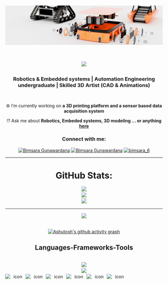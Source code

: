 ![MasterHead](/Banner_updated.jpg)


<h1 align="center">
    <img src="https://readme-typing-svg.herokuapp.com/?font=poppins&size=45&center=true&vCenter=true&color=F77556&width=800&height=70&duration=5000&lines=+Welcome+To+My+Profile+👋;+I'm+Bimsara+Gunawardana;" />
</h1>

<h3 align="center">Robotics & Embedded systems | Automation Engineering undergraduate | Skilled 3D Artist (CAD & Animations)</h3>

<br/>

<div align="center">
 
 ⚙️ I’m currently working on **a 3D printing platform and a sensor based data acquisition system**

 ⁉️ Ask me about **Robotics, Embeded systems, 3D modeling ... or anything [here](https://github.com/bimsara0608/bimsara-portfolio/issues)**


 </div>
 
<h3 align="center">Connect with me:</h3>
<p align="center">
<a href="https://www.linkedin.com/in/bimsara-gunawardana-b25715232/overlay/about-this-profile/?lipi=urn%3Ali%3Apage%3Ad_flagship3_profile_view_base%3BF4DL2jB7Ri6EPeOyQ8oZzQ%3D%3D" target="blank"><img align="center" src="https://raw.githubusercontent.com/rahuldkjain/github-profile-readme-generator/master/src/images/icons/Social/linked-in-alt.svg" alt="Bimsara Gunawardana" height="30" width="40" /></a>
<a href="https://web.facebook.com/bimsara.shemal" target="blank"><img align="center" src="https://raw.githubusercontent.com/rahuldkjain/github-profile-readme-generator/master/src/images/icons/Social/facebook.svg" alt="Bimsara Gunawardana" height="30" width="40" /></a>
<a href="https://www.instagram.com/bimsara_6/profilecard/?igsh=cnRvbHloN2ZmMzJq" target="blank"><img align="center" src="https://raw.githubusercontent.com/rahuldkjain/github-profile-readme-generator/master/src/images/icons/Social/instagram.svg" alt="bimsara_6" height="30" width="40" /></a>

</p>

  </a>
</div>

 <hr/>

<div align="center">

# GitHub Stats:
![](https://github-readme-stats.vercel.app/api?username=bimsara0608&theme=dark&hide_border=false&include_all_commits=true&count_private=false&card_width=1000)<br/>
![](https://github-readme-streak-stats.herokuapp.com/?user=bimsara0608&theme=dark&hide_border=false&card_width=1000)<br/>
![](https://github-readme-stats.vercel.app/api/top-langs/?username=bimsara0608&theme=dark&hide_border=false&include_all_commits=true&count_private=true&layout=compact&card_width=1000)

---
<img src="https://komarev.com/ghpvc/?username=bimsara0608&label=PROFILE+VIEWS&style=for-the-badge&color=brightgreen">

</div>

  <br/>
<div align="center">
  
[![Ashutosh's github activity graph](https://github-readme-activity-graph.vercel.app/graph?username=bimsara0608&bg_color=ffffff&color=000000&line=04e61b&point=403d3d&area=true&hide_border=true)](https://github.com/ashutosh00710/github-readme-activity-graph)

</div>
 
<h2 align="center">Languages-Frameworks-Tools</h2>

<br/>
<div align="center">
    <img src="https://skillicons.dev/icons?i=html,css,js,php,figma,tailwind,arduino,autocad,aws,blender,c,git,vscode" />
</div>
<div align="center">
    <img src="https://skillicons.dev/icons?i=ai,ps,pr,ae,matlab,octave,react,mongodb,nodejs,opencv,raspberrypi,npm,gcp," /><br>
</div>  
<div align ="center">
   <div style="display: flex; align-items: flex-start;"><img src="https://techstack-generator.vercel.app/cpp-icon.svg" alt="icon" width="65" height="65" /><img src="https://techstack-generator.vercel.app/csharp-icon.svg" alt="icon" width="65" height="65" /><img src="https://techstack-generator.vercel.app/python-icon.svg" alt="icon" width="65" height="65" /><img src="https://techstack-generator.vercel.app/mysql-icon.svg" alt="icon" width="65" height="65" /><img src="https://techstack-generator.vercel.app/github-icon.svg" alt="icon" width="65" height="65" /><img src="https://techstack-generator.vercel.app/react-icon.svg" alt="icon" width="65" height="65" /></div>
</div>



<br/>
<br />





<br/>

